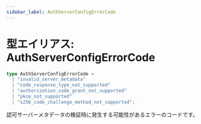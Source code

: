 ```yaml
---
sidebar_label: AuthServerConfigErrorCode
---
```


# 型エイリアス: AuthServerConfigErrorCode

```ts
type AuthServerConfigErrorCode = 
  | "invalid_server_metadata"
  | "code_response_type_not_supported"
  | "authorization_code_grant_not_supported"
  | "pkce_not_supported"
  | "s256_code_challenge_method_not_supported";
```

認可サーバーメタデータの検証時に発生する可能性があるエラーのコードです。